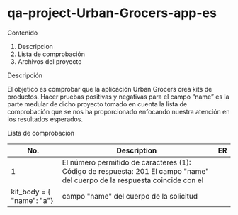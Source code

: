 # qa-project-Urban-Grocers-app-es

Contenido

1.	Descripcion
2.	Lista de comprobación
3.	Archivos del proyecto

Descripción

El objetico es comprobar que la aplicación Urban Grocers crea kits de productos. Hacer pruebas positivas y negativas para el campo “name” es la parte medular de
dicho proyecto tomado en cuenta la lista de comprobación que se nos ha proporcionado enfocando nuestra atención en los resultados esperados.

Lista de comprobación

| No. |               Description                 |                         ER                                                           | 
|-----|-------------------------------------------|--------------------------------------------------------------------------------------|
|  1  |El número permitido de caracteres (1):      Código de respuesta: 201 El campo "name" del cuerpo de la respuesta coincide con el   
|      kit_body = { "name": "a"}                  |campo "name" del cuerpo de la solicitud                                               |
